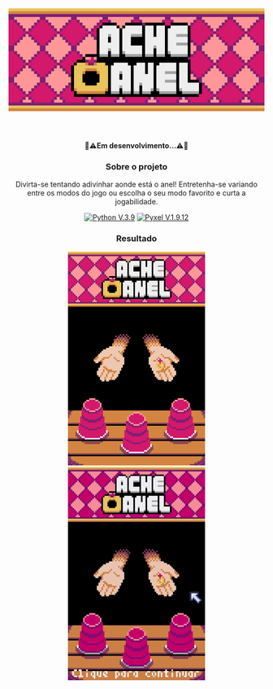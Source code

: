 <div align="center">
<header>
<img src="img/icon.png" type="image/png" alt="Ache O Anel Icon">
</header>

<div>
  <h4>🚧⚠️Em desenvolvimento...⚠️🚧</h4>
</div>

<div>
  <h3>Sobre o projeto</h3>
  <p>Divirta-se tentando adivinhar aonde está o anel!
Entretenha-se variando entre os modos do jogo ou escolha o seu modo favorito e curta a jogabilidade.</p>
  <p>
    <a href="https://www.python.org/">
      <img src="https://img.shields.io/badge/Python-3776AB?style=for-the-badge&logo=python&logoColor=white" alt="Python V.3.9" ></a>
    <a href="https://github.com/kitao/pyxel">
      <img src="https://img.shields.io/badge/Pyxel-v1.9.12-blue?style=for-the-badge&logo=python&logoColor=white" alt="Pyxel V.1.9.12" ></a>
  </p>
</div>

<div>
  <h3>Resultado</h3>
  <figure>
    <img src="img/interface.png" type="image/png" alt="Interface do Game">
   <img src="img/Ache O Anel.gif" type="image/gif" alt="Game gif" width=270px>
  </figure>
</div>
</div>
